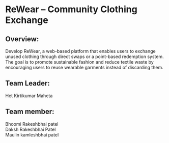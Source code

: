 # ReWear – Community Clothing Exchange
## Overview:
Develop ReWear, a web-based platform that enables users to exchange unused clothing
through direct swaps or a point-based redemption system. The goal is to promote sustainable
fashion and reduce textile waste by encouraging users to reuse wearable garments instead of
discarding them.
## Team Leader:
Het Kirtikumar Maheta
## Team member:
Bhoomi Rakeshbhai patel <br>
Daksh Rakeshbhai Patel <br>
Maulin kamleshbhai patel
